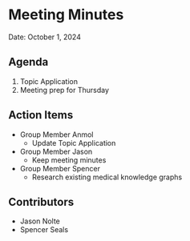 
# Meeting Minutes
Date: October 1, 2024

## Agenda
1. Topic Application
2. Meeting prep for Thursday

[//]: # (## Notes)  
[//]: # (1.)  

## Action Items
* Group Member Anmol
  * Update Topic Application
* Group Member Jason
  * Keep meeting minutes
* Group Member Spencer
  * Research existing medical knowledge graphs  

## Contributors
* Jason Nolte
* Spencer Seals